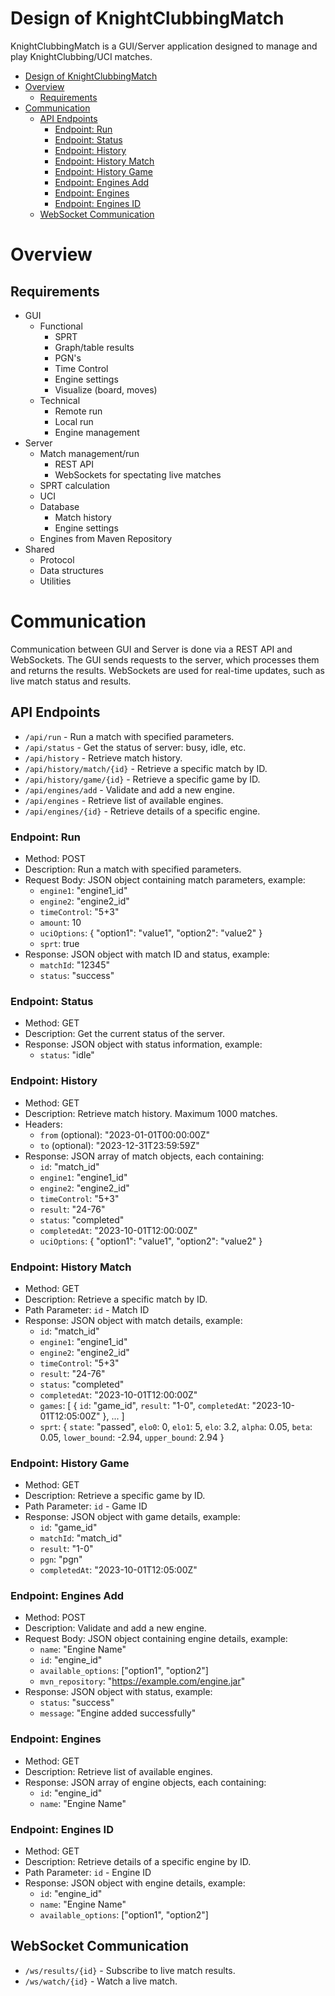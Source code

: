 # Design of KnightClubbingMatch

KnightClubbingMatch is a GUI/Server application designed to manage and play KnightClubbing/UCI matches.

<!-- TOC -->
* [Design of KnightClubbingMatch](#design-of-knightclubbingmatch)
* [Overview](#overview)
  * [Requirements](#requirements)
* [Communication](#communication)
  * [API Endpoints](#api-endpoints)
    * [Endpoint: Run](#endpoint-run)
    * [Endpoint: Status](#endpoint-status)
    * [Endpoint: History](#endpoint-history)
    * [Endpoint: History Match](#endpoint-history-match)
    * [Endpoint: History Game](#endpoint-history-game)
    * [Endpoint: Engines Add](#endpoint-engines-add)
    * [Endpoint: Engines](#endpoint-engines)
    * [Endpoint: Engines ID](#endpoint-engines-id)
  * [WebSocket Communication](#websocket-communication)
<!-- TOC -->

# Overview

## Requirements
- GUI
  - Functional
    - SPRT
    - Graph/table results
    - PGN's
    - Time Control
    - Engine settings
    - Visualize (board, moves)
  - Technical
    - Remote run
    - Local run
    - Engine management
- Server
  - Match management/run
    - REST API
    - WebSockets for spectating live matches
  - SPRT calculation
  - UCI
  - Database
    - Match history
    - Engine settings
  - Engines from Maven Repository
- Shared
  - Protocol
  - Data structures
  - Utilities

# Communication
Communication between GUI and Server is done via a REST API and WebSockets. The GUI sends requests to the server, which processes them and returns the results. WebSockets are used for real-time updates, such as live match status and results.

## API Endpoints
- `/api/run` - Run a match with specified parameters.
- `/api/status` - Get the status of server: busy, idle, etc.
- `/api/history` - Retrieve match history.
- `/api/history/match/{id}` - Retrieve a specific match by ID.
- `/api/history/game/{id}` - Retrieve a specific game by ID.
- `/api/engines/add` - Validate and add a new engine.
- `/api/engines` - Retrieve list of available engines.
- `/api/engines/{id}` - Retrieve details of a specific engine.

### Endpoint: Run
- Method: POST
- Description: Run a match with specified parameters.
- Request Body: JSON object containing match parameters, example:
  - `engine1`: "engine1_id"
  - `engine2`: "engine2_id"
  - `timeControl`: "5+3"
  - `amount`: 10
  - `uciOptions`: { "option1": "value1", "option2": "value2" }
  - `sprt`: true
- Response: JSON object with match ID and status, example:
  - `matchId`: "12345"
  - `status`: "success"

### Endpoint: Status
- Method: GET
- Description: Get the current status of the server.
- Response: JSON object with status information, example:
  - `status`: "idle"

### Endpoint: History
- Method: GET
- Description: Retrieve match history. Maximum 1000 matches.
- Headers:
  - `from` (optional): "2023-01-01T00:00:00Z"
  - `to` (optional): "2023-12-31T23:59:59Z"
- Response: JSON array of match objects, each containing:
  - `id`: "match_id"
  - `engine1`: "engine1_id"
  - `engine2`: "engine2_id"
  - `timeControl`: "5+3"
  - `result`: "24-76"
  - `status`: "completed"
  - `completedAt`: "2023-10-01T12:00:00Z"
  - `uciOptions`: { "option1": "value1", "option2": "value2" }

### Endpoint: History Match
- Method: GET
- Description: Retrieve a specific match by ID.
- Path Parameter: `id` - Match ID
- Response: JSON object with match details, example:
  - `id`: "match_id"
  - `engine1`: "engine1_id"
  - `engine2`: "engine2_id"
  - `timeControl`: "5+3"
  - `result`: "24-76"
  - `status`: "completed"
  - `completedAt`: "2023-10-01T12:00:00Z"
  - `games`: [
    {
    `id`: "game_id",
    `result`: "1-0",
    `completedAt`: "2023-10-01T12:05:00Z"
    },
    ...
    ]
  - `sprt`: {
    `state`: "passed",
    `elo0`: 0,
    `elo1`: 5,
    `elo`: 3.2,
    `alpha`: 0.05,
    `beta`: 0.05,
    `lower_bound`: -2.94,
    `upper_bound`: 2.94
    }

### Endpoint: History Game
- Method: GET
- Description: Retrieve a specific game by ID.
- Path Parameter: `id` - Game ID
- Response: JSON object with game details, example:
  - `id`: "game_id"
  - `matchId`: "match_id"
  - `result`: "1-0"
  - `pgn`: "pgn"
  - `completedAt`: "2023-10-01T12:05:00Z"

### Endpoint: Engines Add
- Method: POST
- Description: Validate and add a new engine.
- Request Body: JSON object containing engine details, example:
  - `name`: "Engine Name"
  - `id`: "engine_id"
  - `available_options`: ["option1", "option2"]
  - `mvn_repository`: "https://example.com/engine.jar"
- Response: JSON object with status, example:
  - `status`: "success"
  - `message`: "Engine added successfully"

### Endpoint: Engines
- Method: GET
- Description: Retrieve list of available engines.
- Response: JSON array of engine objects, each containing:
  - `id`: "engine_id"
  - `name`: "Engine Name"

### Endpoint: Engines ID
- Method: GET
- Description: Retrieve details of a specific engine by ID.
- Path Parameter: `id` - Engine ID
- Response: JSON object with engine details, example:
  - `id`: "engine_id"
  - `name`: "Engine Name"
  - `available_options`: ["option1", "option2"]

## WebSocket Communication
- `/ws/results/{id}` - Subscribe to live match results.
- `/ws/watch/{id}` - Watch a live match.